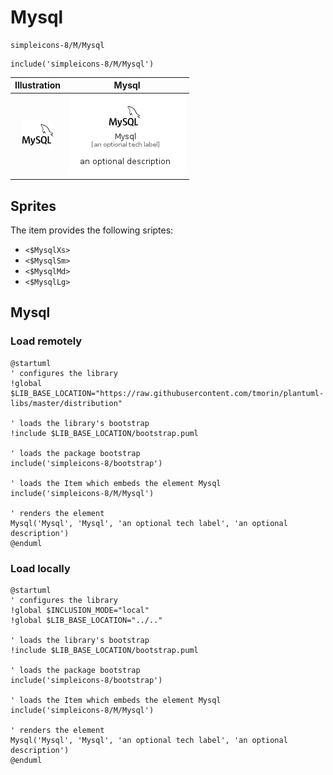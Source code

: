 # Mysql


```text
simpleicons-8/M/Mysql
```

```text
include('simpleicons-8/M/Mysql')
```



| Illustration | Mysql |
| :---: | :---: |
| ![illustration for Illustration](../../simpleicons-8/M/Mysql.png) | ![illustration for Mysql](../../simpleicons-8/M/Mysql.Local.png) |



## Sprites
The item provides the following sriptes:

- `<$MysqlXs>`
- `<$MysqlSm>`
- `<$MysqlMd>`
- `<$MysqlLg>`





## Mysql

### Load remotely
```plantuml
@startuml
' configures the library
!global $LIB_BASE_LOCATION="https://raw.githubusercontent.com/tmorin/plantuml-libs/master/distribution"

' loads the library's bootstrap
!include $LIB_BASE_LOCATION/bootstrap.puml

' loads the package bootstrap
include('simpleicons-8/bootstrap')

' loads the Item which embeds the element Mysql
include('simpleicons-8/M/Mysql')

' renders the element
Mysql('Mysql', 'Mysql', 'an optional tech label', 'an optional description')
@enduml
```

### Load locally
```plantuml
@startuml
' configures the library
!global $INCLUSION_MODE="local"
!global $LIB_BASE_LOCATION="../.."

' loads the library's bootstrap
!include $LIB_BASE_LOCATION/bootstrap.puml

' loads the package bootstrap
include('simpleicons-8/bootstrap')

' loads the Item which embeds the element Mysql
include('simpleicons-8/M/Mysql')

' renders the element
Mysql('Mysql', 'Mysql', 'an optional tech label', 'an optional description')
@enduml
```

